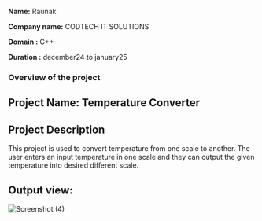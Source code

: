 **Name:** Raunak

**Company name:** CODTECH IT SOLUTIONS

**Domain :** C++

**Duration :** december24 to january25

### Overview of the project

## Project Name: Temperature Converter

## Project Description 
This project is used to convert temperature from one scale to another. The user enters an input temperature in one scale and they can output the given temperature into desired different scale.
## Output view:
![Screenshot (4)](https://github.com/user-attachments/assets/157072b2-dd2b-49e4-8354-dff24500a261)
